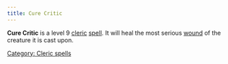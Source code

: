 ```yaml
---
title: Cure Critic
---
```


**Cure Critic** is a level 9 [cleric](cleric "wikilink")
[spell](spell "wikilink"). It will heal the most serious
[wound](wound "wikilink") of the creature it is cast upon.

[Category: Cleric spells](Category:_Cleric_spells "wikilink")